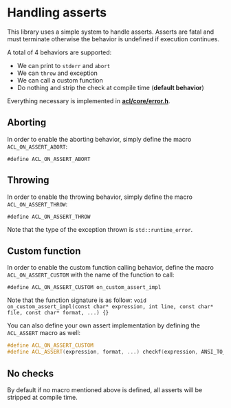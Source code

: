 # Handling asserts

This library uses a simple system to handle asserts. Asserts are fatal and must terminate otherwise the behavior is undefined if execution continues.

A total of 4 behaviors are supported:

*  We can print to `stderr` and `abort`
*  We can `throw` and exception
*  We can call a custom function
*  Do nothing and strip the check at compile time (**default behavior**)

Everything necessary is implemented in [**acl/core/error.h**](../includes/acl/core/error.h).

## Aborting

In order to enable the aborting behavior, simply define the macro `ACL_ON_ASSERT_ABORT`:

`#define ACL_ON_ASSERT_ABORT`

## Throwing

In order to enable the throwing behavior, simply define the macro `ACL_ON_ASSERT_THROW`:

`#define ACL_ON_ASSERT_THROW`

Note that the type of the exception thrown is `std::runtime_error`.

## Custom function

In order to enable the custom function calling behavior, define the macro `ACL_ON_ASSERT_CUSTOM` with the name of the function to call:

`#define ACL_ON_ASSERT_CUSTOM on_custom_assert_impl`

Note that the function signature is as follow: `void on_custom_assert_impl(const char* expression, int line, const char* file, const char* format, ...) {}`

You can also define your own assert implementation by defining the `ACL_ASSERT` macro as well:

```c++
#define ACL_ON_ASSERT_CUSTOM
#define ACL_ASSERT(expression, format, ...) checkf(expression, ANSI_TO_TCHAR(format), #__VA_ARGS__)
```

## No checks

By default if no macro mentioned above is defined, all asserts will be stripped at compile time.
